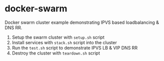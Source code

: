 # docker-swarm

Docker swarm cluster example demonstrating IPVS based loadbalancing & DNS RR.

1. Setup the swarm cluster with `setup.sh` script
2. Install services with `stack.sh` script into the cluster
3. Run the `test.sh` script to demonstrate IPVS LB & VIP DNS RR
4. Destroy the cluster with `teardown.sh` script
